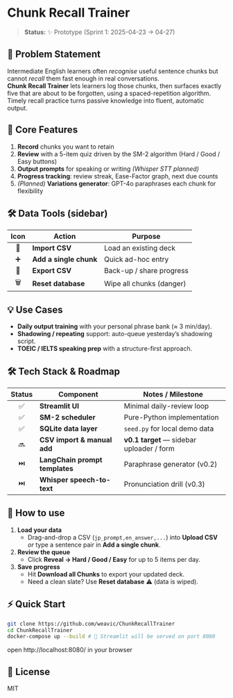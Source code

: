 # Chunk Recall Trainer

> **Status:** ✨ Prototype (Sprint 1: 2025-04-23 → 04-27)

## 🚀 Problem Statement

Intermediate English learners often *recognise* useful sentence chunks but cannot *recall* them fast enough in real conversations.  
**Chunk Recall Trainer** lets learners log those chunks, then surfaces exactly five that are about to be forgotten, using a spaced-repetition algorithm. Timely recall practice turns passive knowledge into fluent, automatic output.

## 🎯 Core Features

1. **Record** chunks you want to retain 
2. **Review** with a 5-item quiz driven by the SM-2 algorithm (Hard / Good / Easy buttons)
3. **Output prompts** for speaking or writing *(Whisper STT planned)*
4. **Progress tracking**: review streak, Ease-Factor graph, next due counts
5. *(Planned)* **Variations generator**: GPT-4o paraphrases each chunk for flexibility

## 🛠 Data Tools (sidebar)
| Icon | Action | Purpose |
| :---: | --- | --- |
| 📂 | **Import CSV** | Load an existing deck |
| ➕ | **Add a single chunk** | Quick ad-hoc entry |
| 💾 | **Export CSV** | Back-up / share progress |
| 🗑️ | **Reset database** | Wipe all chunks (danger) |

## 💡 Use Cases

- **Daily output training** with your personal phrase bank (≈ 3 min/day).  
- **Shadowing / repeating** support: auto-queue yesterday’s shadowing script.  
- **TOEIC / IELTS speaking prep** with a structure-first approach.

## 🛠 Tech Stack & Roadmap

| Status | Component | Notes / Milestone |
| :---: | --- | --- |
| ✅ | **Streamlit UI** | Minimal daily-review loop |
| ✅ | **SM-2 scheduler** | Pure-Python implementation |
| ✅ | **SQLite data layer** | `seed.py` for local demo data |
| 🔜 | **CSV import & manual add** | **v0.1 target** — sidebar uploader / form |
| ⏭️ | **LangChain prompt templates** | Paraphrase generator (v0.2) |
| ⏭️ | **Whisper speech-to-text** | Pronunciation drill (v0.3) |

## 🚀 How to use

1. **Load your data**  
   - Drag-and-drop a CSV (`jp_prompt,en_answer,...`) into **Upload CSV**  
     *or* type a sentence pair in **Add a single chunk**.
2. **Review the queue**  
   - Click **Reveal → Hard / Good / Easy** for up to 5 items per day.
3. **Save progress**  
   - Hit **Download all Chunks** to export your updated deck.  
   - Need a clean slate? Use **Reset database** ⚠️ (data is wiped).

## ⚡ Quick Start 

```bash
git clone https://github.com/weavic/ChunkRecallTrainer
cd ChunkRecallTrainer
docker-compose up --build # 🐳 Streamlit will be served on port 8080
```
open http://localhost:8080/ in your browser

## 📄 License

MIT
